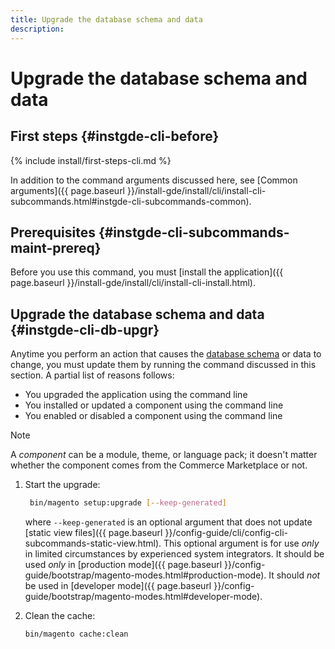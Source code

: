 ```yaml
---
title: Upgrade the database schema and data
description:
---
```


# Upgrade the database schema and data

## First steps {#instgde-cli-before}

{% include install/first-steps-cli.md %}

In addition to the command arguments discussed here, see [Common arguments]({{ page.baseurl }}/install-gde/install/cli/install-cli-subcommands.html#instgde-cli-subcommands-common).

## Prerequisites {#instgde-cli-subcommands-maint-prereq}

Before you use this command, you must [install the application]({{ page.baseurl }}/install-gde/install/cli/install-cli-install.html).

## Upgrade the database schema and data {#instgde-cli-db-upgr}

Anytime you perform an action that causes the [database schema](https://glossary.magento.com/database-schema) or data to change, you must update them by running the command discussed in this section. A partial list of reasons follows:

*  You upgraded the application using the command line
*  You installed or updated a component using the command line
*  You enabled or disabled a component using the command line

>[!NOTE]
>
>A *component* can be a module, theme, or language pack; it doesn't matter whether the component comes from the Commerce Marketplace or not.

1. Start the upgrade:

   ```bash
    bin/magento setup:upgrade [--keep-generated]
    ```

    where `--keep-generated` is an optional argument that does not update [static view files]({{ page.baseurl }}/config-guide/cli/config-cli-subcommands-static-view.html). This optional argument is for use *only* in limited circumstances by experienced system integrators. It should be used *only* in [production mode]({{ page.baseurl }}/config-guide/bootstrap/magento-modes.html#production-mode). It should *not* be used in [developer mode]({{ page.baseurl }}/config-guide/bootstrap/magento-modes.html#developer-mode).

1. Clean the cache:

   ```bash
   bin/magento cache:clean
   ```
